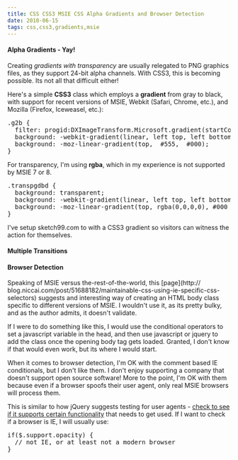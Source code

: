 ```yaml
---
title: CSS CSS3 MSIE CSS Alpha Gradients and Browser Detection 
date: 2010-06-15
tags: css,css3,gradients,msie
---
```

#### Alpha Gradients - Yay!

Creating *gradients with transparency* are usually relegated to PNG graphics files, as they support 24-bit alpha channels. With CSS3, this is becoming possible. Its not all that difficult either!

Here's a simple **CSS3** class which employs a **gradient** from gray to black, with support for recent versions of MSIE, Webkit (Safari, Chrome, etc.), and Mozilla (Firefox, Iceweasel, etc.):

<pre class="sh_css">
.g2b {
  filter: progid:DXImageTransform.Microsoft.gradient(startColorstr='#555555', endColorstr='#000000');
  background: -webkit-gradient(linear, left top, left bottom, from(#555), to(#000));
  background: -moz-linear-gradient(top,  #555,  #000);
}
</pre>

For transparency, I'm using **rgba**, which in my experience is not supported by MSIE 7 or 8.

<pre class="sh_css">
.transpgdbd {
  background: transparent;
  background: -webkit-gradient(linear, left top, left bottom, from(rgba(0,0,0,0)), color-stop(0.5, #000), to(#000));
  background: -moz-linear-gradient(top, rgba(0,0,0,0), #000 400px);
}
</pre>

I've setup sketch99.com to with a CSS3 gradient so visitors can witness the action for themselves.

#### Multiple Transitions
#### Browser Detection

Speaking of MSIE versus the-rest-of-the-world, this [page](http:// blog.niccai.com/post/51688182/maintainable-css-using-ie-specific-css-selectors) suggests and interesting way of creating an HTML body class specific to different versions of MSIE. I wouldn't use it, as its pretty bulky, and as the author admits, it doesn't validate.

If I were to do something like this, I would use the conditional operators to set a javascript variable in the head, and then use javascript or jquery to add the class once the opening body tag gets loaded. Granted, I don't know if that would even work, but its where I would start.

When it comes to browser detection, I'm OK with the comment based IE conditionals, but I don't like them. I don't enjoy supporting a company that doesn't support open source software! More to the point, I'm OK with them because even if a browser spoofs their user agent, only real MSIE browsers will process them.

This is similar to how jQuery suggests testing for user agents - [check to see if it supports certain functionality](http://api.jquery.com/jQuery.support/) that needs to get used. If I want to check if a browser is IE, I will usually use:

<pre class="sh_javascript">
if($.support.opacity) {
  // not IE, or at least not a modern browser
}
</pre>

